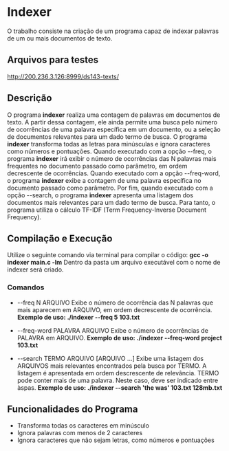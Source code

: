 # Indexer
O trabalho consiste na criação de um programa capaz de indexar palavras de um ou mais documentos de texto. 

## Arquivos para testes
<http://200.236.3.126:8999/ds143-texts/>

## Descrição
O programa **indexer** realiza uma contagem de palavras em documentos de texto. A partir dessa contagem, ele ainda permite uma busca pelo número de ocorrências de uma palavra específica em um documento, ou a seleção de documentos relevantes para um dado termo de busca.
O programa **indexer** transforma todas as letras para minúsculas e ignora caracteres como números e pontuações.
Quando executado com a opção --freq, o programa **indexer** irá exibir o  número de ocorrências das N palavras mais frequentes no documento passado como parâmetro, em ordem decrescente de ocorrências.
Quando executado com a opção --freq-word, o programa **indexer** exibe a contagem de uma palavra específica no documento passado como parâmetro.
Por fim, quando executado com a opção --search, o programa **indexer**  apresenta uma listagem dos documentos mais relevantes para um dado termo de busca. Para tanto, o programa utiliza o cálculo TF-IDF (Term Frequency-Inverse Document Frequency).

## Compilação e Execução
Utilize o seguinte comando via terminal para compilar o código: **gcc -o indexer main.c -lm**
Dentro da pasta um arquivo executável com o nome de indexer será criado.

### Comandos
-  --freq N ARQUIVO
    Exibe o número de ocorrência das N palavras que mais aparecem em ARQUIVO, em
    ordem decrescente de ocorrência.
    **Exemplo de uso: ./indexer --freq 5 103.txt**

-  --freq-word PALAVRA ARQUIVO
    Exibe o número de ocorrências de PALAVRA em ARQUIVO. 
    **Exemplo de uso: ./indexer --freq-word project 103.txt**

-  --search TERMO ARQUIVO [ARQUIVO ...]
    Exibe uma listagem dos ARQUIVOS mais relevantes encontrados pela busca por 
    TERMO. A listagem é apresentada em ordem descrescente de relevância. 
    TERMO pode conter mais de uma palavra. Neste caso, deve ser indicado entre 
    àspas.
    **Exemplo de uso: ./indexer --search 'the was' 103.txt 128mb.txt**

## Funcionalidades do Programa
- Transforma todas os caracteres em minúsculo
- Ignora palavras com menos de 2 caracteres
- Ignora caracteres que não sejam letras, como números e pontuações
